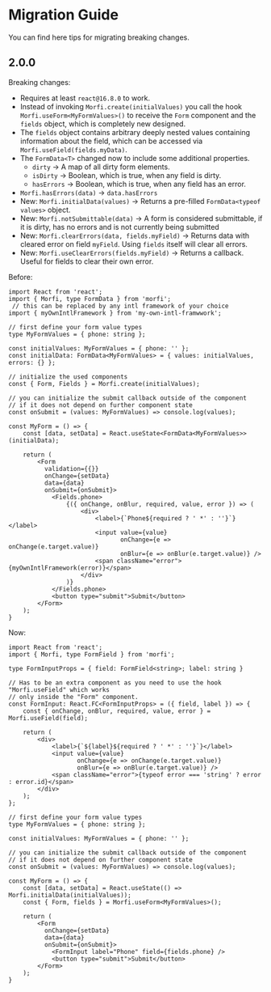 # Migration Guide
You can find here tips for migrating breaking changes.

## 2.0.0
Breaking changes:
- Requires at least `react@16.8.0` to work.
- Instead of invoking `Morfi.create(initialValues)` you call the hook `Morfi.useForm<MyFormValues>()` to receive the `Form` component
  and the `fields` object, which is completely new designed.
- The `fields` object contains arbitrary deeply nested values containing information about the field, which
  can be accessed via `Morfi.useField(fields.myData)`.
- The `FormData<T>` changed now to include some additional properties. 
  - `dirty` -> A map of all dirty form elements.
  - `isDirty` -> Boolean, which is true, when any field is dirty.
  - `hasErrors` -> Boolean, which is true, when any field has an error.
- `Morfi.hasErrors(data)` -> `data.hasErrors`
- New: `Morfi.initialData(values)` -> Returns a pre-filled `FormData<typeof values>` object.
- New: `Morfi.notSubmittable(data)` -> A form is considered submittable, if it is dirty, has no errors and is not currently being submitted
- New: `Morfi.clearErrors(data, fields.myField)` -> Returns data with cleared error on field `myField`. 
  Using `fields` itself will clear all errors.
- New: `Morfi.useClearErrors(fields.myField)` -> Returns a callback. Useful for fields to clear their own error.

Before:
```tsx
import React from 'react';
import { Morfi, type FormData } from 'morfi';
 // this can be replaced by any intl framework of your choice
import { myOwnIntlFramework } from 'my-own-intl-framwwork';

// first define your form value types
type MyFormValues = { phone: string };

const initialValues: MyFormValues = { phone: '' };
const initialData: FormData<MyFormValues> = { values: initialValues, errors: {} };

// initialize the used components
const { Form, Fields } = Morfi.create(initialValues);

// you can initialize the submit callback outside of the component
// if it does not depend on further component state
const onSubmit = (values: MyFormValues) => console.log(values);

const MyForm = () => {
    const [data, setData] = React.useState<FormData<MyFormValues>>(initialData);
    
    return (
        <Form 
          validation={{}}
          onChange={setData}
          data={data}
          onSubmit={onSubmit}>
            <Fields.phone>
                {({ onChange, onBlur, required, value, error }) => (
                    <div>
                        <label>{`Phone${required ? ' *' : ''}`}</label>
                        <input value={value} 
                               onChange={e => onChange(e.target.value)}
                               onBlur={e => onBlur(e.target.value)} />
                        <span className="error">{myOwnIntlFramework(error)}</span>
                    </div>
                )}
            </Fields.phone>
            <button type="submit">Submit</button>
        </Form>
    );
}
```
Now:
```tsx
import React from 'react';
import { Morfi, type FormField } from 'morfi';

type FormInputProps = { field: FormField<string>; label: string }

// Has to be an extra component as you need to use the hook "Morfi.useField" which works
// only inside the "Form" component.
const FormInput: React.FC<FormInputProps> = ({ field, label }) => {
    const { onChange, onBlur, required, value, error } = Morfi.useField(field);
    
    return (
        <div>
            <label>{`${label}${required ? ' *' : ''}`}</label>
            <input value={value}
                   onChange={e => onChange(e.target.value)}
                   onBlur={e => onBlur(e.target.value)} />
            <span className="error">{typeof error === 'string' ? error : error.id}</span>
        </div>
    );
}; 

// first define your form value types
type MyFormValues = { phone: string };

const initialValues: MyFormValues = { phone: '' };

// you can initialize the submit callback outside of the component
// if it does not depend on further component state
const onSubmit = (values: MyFormValues) => console.log(values);

const MyForm = () => {
    const [data, setData] = React.useState(() => Morfi.initialData(initialValues));
    const { Form, fields } = Morfi.useForm<MyFormValues>();

    return (
        <Form 
          onChange={setData}
          data={data}
          onSubmit={onSubmit}>
            <FormInput label="Phone" field={fields.phone} />
            <button type="submit">Submit</button>
        </Form>
    );
}
```
